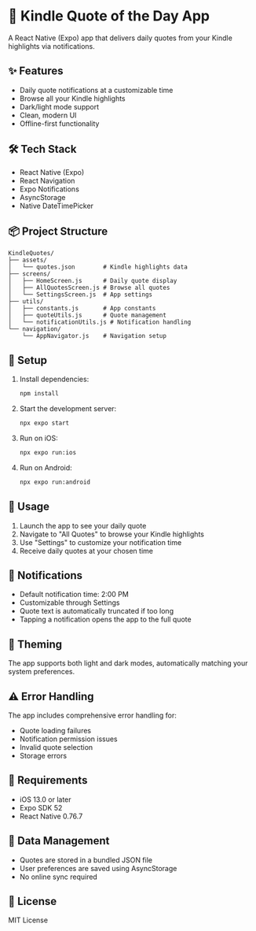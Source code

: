 # 📱 Kindle Quote of the Day App

A React Native (Expo) app that delivers daily quotes from your Kindle highlights via notifications.

## ✨ Features

- Daily quote notifications at a customizable time
- Browse all your Kindle highlights
- Dark/light mode support
- Clean, modern UI
- Offline-first functionality

## 🛠 Tech Stack

- React Native (Expo)
- React Navigation
- Expo Notifications
- AsyncStorage
- Native DateTimePicker

## 📦 Project Structure

```
KindleQuotes/
├── assets/
│   └── quotes.json        # Kindle highlights data
├── screens/
│   ├── HomeScreen.js      # Daily quote display
│   ├── AllQuotesScreen.js # Browse all quotes
│   └── SettingsScreen.js  # App settings
├── utils/
│   ├── constants.js       # App constants
│   ├── quoteUtils.js      # Quote management
│   └── notificationUtils.js # Notification handling
└── navigation/
    └── AppNavigator.js    # Navigation setup
```

## 🔧 Setup

1. Install dependencies:
   ```bash
   npm install
   ```

2. Start the development server:
   ```bash
   npx expo start
   ```

3. Run on iOS:
   ```bash
   npx expo run:ios
   ```

4. Run on Android:
   ```bash
   npx expo run:android
   ```

## 📝 Usage

1. Launch the app to see your daily quote
2. Navigate to "All Quotes" to browse your Kindle highlights
3. Use "Settings" to customize your notification time
4. Receive daily quotes at your chosen time

## 🔔 Notifications

- Default notification time: 2:00 PM
- Customizable through Settings
- Quote text is automatically truncated if too long
- Tapping a notification opens the app to the full quote

## 🎨 Theming

The app supports both light and dark modes, automatically matching your system preferences.

## ⚠️ Error Handling

The app includes comprehensive error handling for:
- Quote loading failures
- Notification permission issues
- Invalid quote selection
- Storage errors

## 📱 Requirements

- iOS 13.0 or later
- Expo SDK 52
- React Native 0.76.7

## 🔄 Data Management

- Quotes are stored in a bundled JSON file
- User preferences are saved using AsyncStorage
- No online sync required

## 📄 License

MIT License 